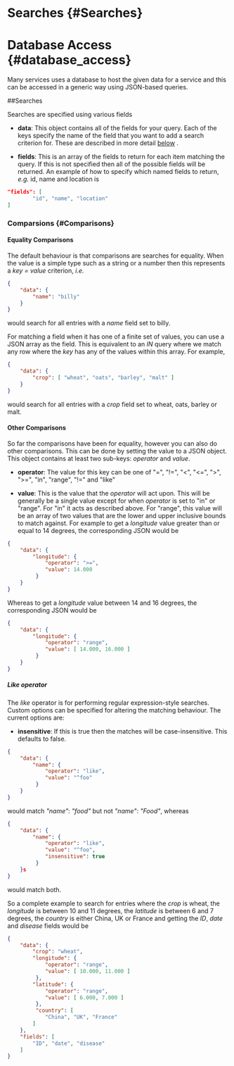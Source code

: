 ﻿Searches {#Searches}
=====================

# Database Access {#database_access}

Many services uses a database to host the given data for a service and this can be accessed in a generic way using JSON-based queries.


##Searches

Searches are specified using various fields

* **data**:
This object contains all of the fields for your query. Each of the keys specify the name of the field that you want to add a search criterion for. These are described in more detail [below](#Comparisons) .


* **fields**:
This is an array of the fields to return for each item matching the query. If this is not specified then all of the possible fields will be returned. An example of how to specify which named fields to return, *e.g.* id, name and location is
~~~.json	
"fields": [
		"id", "name", "location"
]
~~~

### Comparsions {#Comparisons}

#### Equality Comparisons 

The default behaviour is that comparisons are searches for equality. 
When the value is a simple type such as a string or a number then this represents a *key = value* criterion, *i.e.*
~~~.json
{
	"data": {
		"name": "billy"
	}
}
~~~
would search for all entries with a *name* field set to billy.
    
For matching a field when it has one of a finite set of values, you can use a JSON array as the field. This is equivalent to an *IN* query where we match any row where the *key* has any of the values within this array. For example,
~~~.json
{
	"data": {
		"crop": [ "wheat", "oats", "barley", "malt" ]
	}
}
~~~    
would search for all entries with a *crop* field set to wheat, oats, barley or malt.


#### Other Comparisons
  
So far the comparisons have been for equality, however you can also do other comparisons. This can be done by setting the value to a JSON object. This object contains at least two sub-keys: *operator* and *value*. 

* **operator**:
The value for this key can be one of "=", "!=", "<", "<=", ">", ">=", "in", "range", "!=" and "like"

* **value**: 
This is the value that the *operator* will act upon. This will be generally be a single value except for when *operator* is set to "in" or "range". For "in" it acts as described above. For "range", this value will be  an array of two values that are the lower and upper inclusive bounds to match against. For example to get a *longitude* value greater than or equal to 14 degrees, the corresponding JSON would be

~~~.json
{
	"data": {
		"longitude": {
			"operator": ">=",
			"value": 14.000
		 }
	}
}
~~~

Whereas to get a *longitude* value between 14 and 16 degrees, the corresponding JSON would be

~~~.json
{
	"data": {
		"longitude": {
			"operator": "range",
			"value": [ 14.000, 16.000 ]
		 }
	}
}
~~~


##### Like operator

The *like* operator is for performing regular expression-style searches. Custom options can be specified for altering the matching behaviour. The current options are:

* **insensitive**: If this is true then the matches will be case-insensitive. This defaults to false.

~~~.json
{
	"data": {
		"name": {
			"operator": "like",
			"value": "^foo"
		 }
	}
}
~~~

would match *"name"*: *"food"* but not *"name"*: *"Food"*, whereas 

~~~.json
{
	"data": {
		"name": {
			"operator": "like",
			"value": "^foo",
			"insensitive": true
		 }
	}s
}
~~~
would match both.

So a complete example to search for entries where the *crop* is wheat, the *longitude* is between 10 and 11 degrees, the *latitude* is between 6 and 7 degrees, the *country* is either China, UK or France and getting the *ID*, *date* and *disease* fields would be

~~~.json
{
	"data": {
		"crop": "wheat",
		"longitude": {
			"operator": "range",
			"value": [ 10.000, 11.000 ]
		 },
		"latitude": {
			"operator": "range",
			"value": [ 6.000, 7.000 ]
		 },
		 "country": [
			"China", "UK", "France"		 
		]
	},
	"fields": [
		"ID", "date", "disease"	
	]
}
~~~


